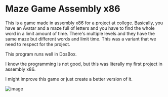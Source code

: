 # Maze Game Assembly x86


This is a game made in assembly x86 for a project at college. 
Basically, you have an Avatar and a maze full of letters and you have to find the whole word in a limit amount of time.
There's multiple levels and they have the same maze but different words and limit time. This was a variant that we need to respect for the project.

This program runs well in DosBox.

I know the programming is not good, but this was literally my first project in assembly x86.

I might improve this game or just create a better version of it. 


![image](https://user-images.githubusercontent.com/84191299/121736191-2748a980-caef-11eb-9e94-37467cfd8b6d.png)
